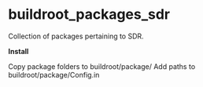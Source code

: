 buildroot_packages_sdr
======================

Collection of packages pertaining to SDR.

**Install**

Copy package folders to buildroot/package/
Add paths to buildroot/package/Config.in
